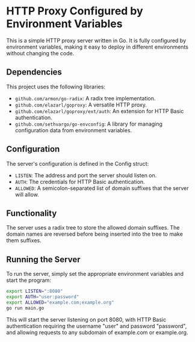 # HTTP Proxy Configured by Environment Variables

This is a simple HTTP proxy server written in Go. It is fully configured by environment variables, making it easy to deploy in different environments without changing the code.

## Dependencies

This project uses the following libraries:

- `github.com/armon/go-radix`: A radix tree implementation.
- `github.com/elazarl/goproxy`: A versatile HTTP proxy.
- `github.com/elazarl/goproxy/ext/auth`: An extension for HTTP Basic authentication.
- `github.com/sethvargo/go-envconfig`: A library for managing configuration data from environment variables.

## Configuration

The server's configuration is defined in the Config struct:

- `LISTEN`: The address and port the server should listen on.
- `AUTH`: The credentials for HTTP Basic authentication.
- `ALLOWED`: A semicolon-separated list of domain suffixes that the server will allow.

## Functionality

The server uses a radix tree to store the allowed domain suffixes. The domain names are reversed before being inserted into the tree to make them suffixes.

## Running the Server

To run the server, simply set the appropriate environment variables and start the program:

```bash
export LISTEN=":8080"
export AUTH="user:password"
export ALLOWED="example.com;example.org"
go run main.go
```

This will start the server listening on port 8080, with HTTP Basic authentication requiring the username "user" and password "password", and allowing requests to any subdomain of example.com or example.org.